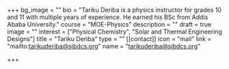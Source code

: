 +++
bg_image = ""
bio = "Tariku Deriba is a physics instructor for grades 10 and 11 with multiple years of experience. He earned his BSc from Addis Ababa University."
course = "MOE-Physics"
description = ""
draft = true
image = ""
interest = ["Physical Chemistry", "Solar and Thermal Engineering Designs"]
title = "Tariku Deriba"
type = ""
[[contact]]
icon = "mail"
link = "mailto:tarikuderiba@sjbdcs.org"
name = "tarikuderiba@sjbdcs.org"

+++

